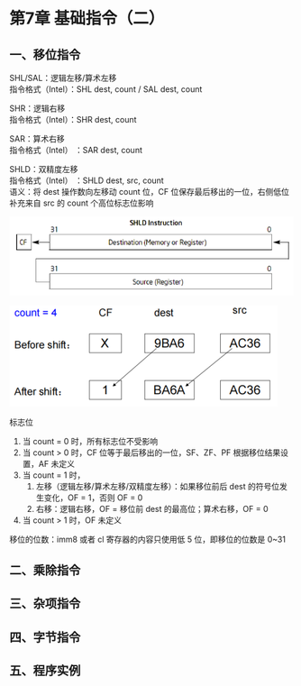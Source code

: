 # 第7章 基础指令（二）

## 一、移位指令

SHL/SAL：逻辑左移/算术左移  
指令格式（Intel）：SHL dest, count / SAL dest, count  

SHR：逻辑右移  
指令格式（Intel）：SHR dest, count    

SAR：算术右移  
指令格式（Intel） ：SAR dest, count  

SHLD：双精度左移  
指令格式（Intel） ：SHLD dest, src, count  
语义：将 dest 操作数向左移动 count 位，CF 位保存最后移出的一位，右侧低位补充来自 src 的 count 个高位标志位影响  

![assembly-7-1](assets/assembly-7-1.png)

![assembly-7-2](assets/assembly-7-2.png)

标志位

1. 当 count = 0 时，所有标志位不受影响
2. 当 count > 0 时，CF 位等于最后移出的一位，SF、ZF、PF 根据移位结果设置，AF 未定义
3. 当 count = 1 时，
   1. 左移（逻辑左移/算术左移/双精度左移）：如果移位前后 dest 的符号位发生变化，OF = 1，否则 OF = 0
   2. 右移：逻辑右移，OF = 移位前 dest 的最高位；算术右移，OF = 0
4. 当 count > 1 时，OF 未定义

移位的位数：imm8 或者 cl 寄存器的内容只使用低 5 位，即移位的位数是 0~31

## 二、乘除指令



## 三、杂项指令



## 四、字节指令



## 五、程序实例